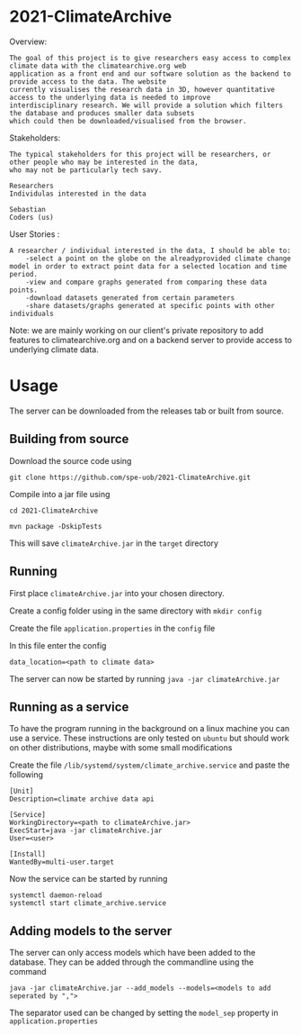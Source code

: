 # 2021-ClimateArchive

Overview:

    The goal of this project is to give researchers easy access to complex climate data with the climatearchive.org web
    application as a front end and our software solution as the backend to provide access to the data. The website
    currently visualises the research data in 3D, however quantitative access to the underlying data is needed to improve
    interdisciplinary research. We will provide a solution which filters the database and produces smaller data subsets
    which could then be downloaded/visualised from the browser.

Stakeholders:

    The typical stakeholders for this project will be researchers, or other people who may be interested in the data,
    who may not be particularly tech savy.

    Researchers
    Individulas interested in the data

    Sebastian
    Coders (us)

  User Stories :

    A researcher / individual interested in the data, I should be able to:
        -select a point on the globe on the alreadyprovided climate change model in order to extract point data for a selected location and time period.
        -view and compare graphs generated from comparing these data points.
        -download datasets generated from certain parameters
        -share datasets/graphs generated at specific points with other individuals
    
Note: we are mainly working on our client's private repository to add features to climatearchive.org and on a backend server to provide access to underlying climate data.


Usage
=====

The server can be downloaded from the releases tab or built from source.

Building from source
--------------------

Download the source code using

```
git clone https://github.com/spe-uob/2021-ClimateArchive.git
```

Compile into a jar file using

```
cd 2021-ClimateArchive

mvn package -DskipTests
```

This will save ```climateArchive.jar``` in the ```target``` directory

Running
-------

First place ```climateArchive.jar``` into your chosen directory.

Create a config folder using in the same directory with ```mkdir config```

Create the file ```application.properties``` in the ```config``` file

In this file enter the config

```
data_location=<path to climate data>
```

The server can now be started by running ```java -jar climateArchive.jar```


Running as a service
--------------------

To have the program running in the background on a linux machine you can use a service. These instructions
are only tested on ```ubuntu``` but should work on other distributions, maybe with some small modifications

Create the file ```/lib/systemd/system/climate_archive.service``` and  paste the following

```
[Unit]
Description=climate archive data api

[Service]
WorkingDirectory=<path to climateArchive.jar>
ExecStart=java -jar climateArchive.jar
User=<user> 

[Install]
WantedBy=multi-user.target
```

Now the service can be started by running
```
systemctl daemon-reload
systemctl start climate_archive.service
```



Adding models to the server
---------------------------
The server can only access models which have been added to the database. They can be added through the commandline
using the command

```
java -jar climateArchive.jar --add_models --models=<models to add seperated by ",">
```

The separator used can be changed by setting the ```model_sep``` property in ```application.properties```